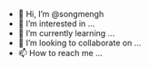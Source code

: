 - 👋 Hi, I’m @songmengh
- 👀 I’m interested in ...
- 🌱 I’m currently learning ...
- 💞️ I’m looking to collaborate on ...
- 📫 How to reach me ...

<!---
songmengh/songmengh is a ✨ special ✨ repository because its `README.md` (this file) appears on your GitHub profile.
You can click the Preview link to take a look at your changes.
--->
